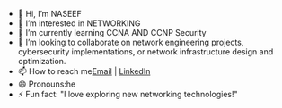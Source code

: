 - 👋 Hi, I’m NASEEF
- 👀 I’m interested in NETWORKING 
- 🌱 I’m currently learning CCNA AND CCNP Security
- 💞️ I’m looking to collaborate on network engineering projects, cybersecurity implementations, or network infrastructure design and optimization.
- 📫 How to reach me[Email](naseefpkd7@gmail.com) | [LinkedIn](https://www.linkedin.com/in/naseef-p-192network?)
- 😄 Pronouns:he
- ⚡ Fun fact: "I love exploring new networking technologies!"

<!---
NASEEF9562/NASEEF9562 is a ✨ special ✨ repository because its `README.md` (this file) appears on your GitHub profile.
You can click the Preview link to take a look at your changes.
--->
